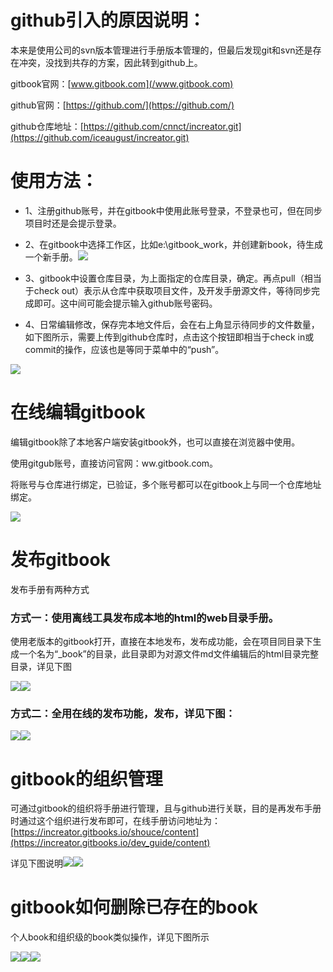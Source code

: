 # github引入的原因说明：

本来是使用公司的svn版本管理进行手册版本管理的，但最后发现git和svn还是存在冲突，没找到共存的方案，因此转到github上。

gitbook官网：[www.gitbook.com](/www.gitbook.com)

github官网：[https://github.com/](https://github.com/)

github仓库地址：[https://github.com/cnnct/increator.git](https://github.com/iceaugust/increator.git)

# 使用方法：

* 1、注册github账号，并在gitbook中使用此账号登录，不登录也可，但在同步项目时还是会提示登录。
* 2、在gitbook中选择工作区，比如e:\gitbook\_work，并创建新book，待生成一个新手册。![](/assets/import.png)

* 3、gitbook中设置仓库目录，为上面指定的仓库目录，确定。再点pull（相当于check out）表示从仓库中获取项目文件，及开发手册源文件，等待同步完成即可。这中间可能会提示输入github账号密码。

* 4、日常编辑修改，保存完本地文件后，会在右上角显示待同步的文件数量，如下图所示，需要上传到github仓库时，点击这个按钮即相当于check in或commit的操作，应该也是等同于菜单中的“push”。

![](/assets/push.png)

# 在线编辑gitbook

编辑gitbook除了本地客户端安装gitbook外，也可以直接在浏览器中使用。

使用gitgub账号，直接访问官网：ww.gitbook.com。

将账号与仓库进行绑定，已验证，多个账号都可以在gitbook上与同一个仓库地址绑定。

![](/assets/creatbook_fromgit.png)

# 发布gitbook

发布手册有两种方式

### 方式一：使用离线工具发布成本地的html的web目录手册。

使用老版本的gitbook打开，直接在本地发布，发布成功能，会在项目同目录下生成一个名为“\_book”的目录，此目录即为对源文件md文件编辑后的html目录完整目录，详见下图

![](/assets/publish4.png)![](/assets/publish5.png)

### 方式二：全用在线的发布功能，发布，详见下图：

![](/assets/publish2.png)![](/assets/publish3.png)

# gitbook的组织管理

可通过gitbook的组织将手册进行管理，且与github进行关联，目的是再发布手册时通过这个组织进行发布即可，在线手册访问地址为：[https://increator.gitbooks.io/shouce/content](https://increator.gitbooks.io/dev_guide/content)

详见下图说明![](/assets/gitbook_org01.png)![](/assets/gitbook_members.png)

# gitbook如何删除已存在的book

个人book和组织级的book类似操作，详见下图所示

![](/assets/delete_book_01.png)![](/assets/delete_book_02.png)![](/assets/delete_book_03.png)

